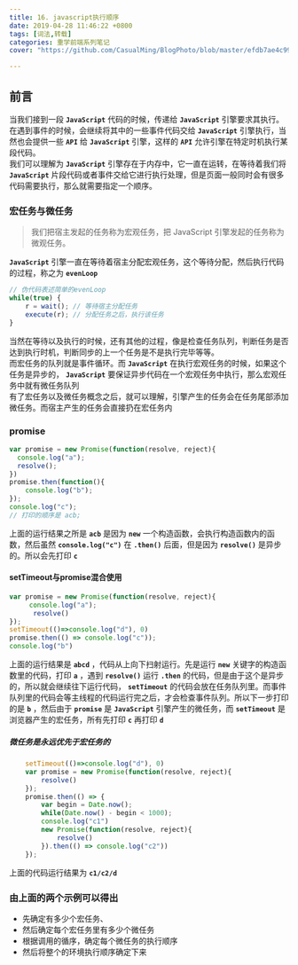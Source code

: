 ```yaml
---
title: 16. javascript执行顺序
date: 2019-04-28 11:46:22 +0800
tags: [词法,转载]
categories: 重学前端系列笔记
cover: "https://github.com/CasualMing/BlogPhoto/blob/master/efdb7ae4c99c.jpeg"

---
```


## 前言
当我们接到一段 **`JavaScript`** 代码的时候，传递给 **`JavaScript`** 引擎要求其执行。在遇到事件的时候，会继续将其中的一些事件代码交给 **`JavaScript`** 引擎执行，当然也会提供一些 **`API`** 给 **`JavaScript`** 引擎，这样的 **`API`** 允许引擎在特定时机执行某段代码。<br />我们可以理解为 **`JavaScript`** 引擎存在于内存中，它一直在运转，在等待着我们将 **`JavaScript`** 片段代码或者事件交给它进行执行处理，但是页面一般同时会有很多代码需要执行，那么就需要指定一个顺序。
### 宏任务与微任务
> 我们把宿主发起的任务称为宏观任务，把 JavaScript 引擎发起的任务称为微观任务。

**`JavaScript`** 引擎一直在等待着宿主分配宏观任务，这个等待分配，然后执行代码的过程，称之为 **`evenLoop`** 
```javascript
// 伪代码表述简单的evenLoop
while(true) {
    r = wait(); // 等待宿主分配任务 
    execute(r); // 分配任务之后，执行该任务
}
```
当然在等待以及执行的时候，还有其他的过程，像是检查任务队列，判断任务是否达到执行时机，判断同步的上一个任务是不是执行完毕等等。<br />而宏任务的队列就是事件循环。而 **`JavaScript`** 在执行宏观任务的时候，如果这个任务是异步的， **`JavaScript`** 要保证异步代码在一个宏观任务中执行，那么宏观任务中就有微任务队列<br />有了宏任务以及微任务概念之后，就可以理解，引擎产生的任务会在任务尾部添加微任务。而宿主产生的任务会直接扔在宏任务内

### promise
```javascript
var promise = new Promise(function(resolve, reject){
  console.log("a");
  resolve();
})
promise.then(function(){
	console.log("b");
});
console.log("c");
// 打印的顺序是 acb;
```
上面的运行结果之所是 **`acb`** 是因为 **`new`** 一个构造函数，会执行构造函数内的函数，然后虽然 **`console.log("c")`** 在 **`.then()`** 后面，但是因为 **`resolve()`** 是异步的。所以会先打印 **`c`** 


#### setTimeout与promise混合使用

```javascript
var promise = new Promise(function(resolve, reject){
     console.log("a");
      resolve()
});
setTimeout(()=>console.log("d"), 0)
promise.then(() => console.log("c"));
console.log("b")
```
上面的运行结果是 **`abcd`** ，代码从上向下扫射运行。先是运行 **`new`** 关键字的构造函数里的代码，打印 **`a`** ，遇到 **`resolve()`** 运行 **`.then`** 的代码，但是由于这个是异步的，所以就会继续往下运行代码， **`setTimeout`** 的代码会放在任务队列里。而事件队列里的代码会等主线程的代码运行完之后，才会检查事件队列。所以下一步打印的是 **`b`** ，然后由于 **`promise`** 是 **`JavaScript`** 引擎产生的微任务，而 **`setTimeout`** 是浏览器产生的宏任务，所有先打印 **`c`** 再打印 **`d`** 

##### 微任务是永远优先于宏任务的
```javascript
    setTimeout(()=>console.log("d"), 0)
    var promise = new Promise(function(resolve, reject){
        resolve()
    });
    promise.then(() => { 
        var begin = Date.now();
        while(Date.now() - begin < 1000);
        console.log("c1") 
        new Promise(function(resolve, reject){
            resolve()
        }).then(() => console.log("c2"))
    });
```
上面的代码运行结果为 **`c1/c2/d`** 

### 由上面的两个示例可以得出

- 先确定有多少个宏任务、
- 然后确定每个宏任务里有多少个微任务
- 根据调用的循序，确定每个微任务的执行顺序
- 然后将整个的环境执行顺序确定下来


